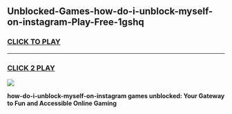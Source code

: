 
## Unblocked-Games-how-do-i-unblock-myself-on-instagram-Play-Free-1gshq
<h3>
<a href="https://premium76.site?title=how-do-i-unblock-myself-on-instagram&ref=10A">CLICK TO PLAY</a></h3>
<hr>

<h3>
<a href="https://premium76.site?title=how-do-i-unblock-myself-on-instagram&ref=10A">CLICK 2 PLAY</a>
  
</h3>

<a href="https://premium76.site?title=how-do-i-unblock-myself-on-instagram&ref=10A"><img src="https://clearcache.store/games.png"></a>


**how-do-i-unblock-myself-on-instagram games unblocked: Your Gateway to Fun and Accessible Online Gaming**
